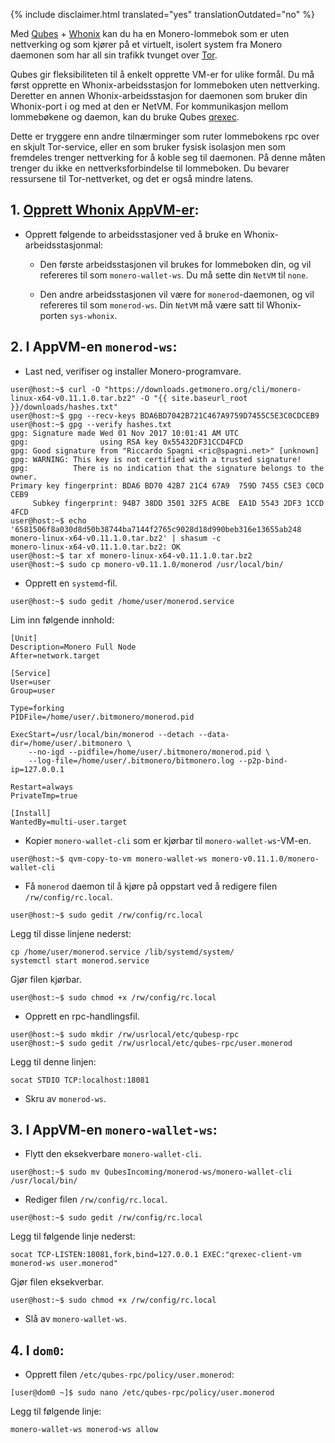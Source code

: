 {% include disclaimer.html translated="yes" translationOutdated="no" %}

Med [Qubes](https://qubes-os.org) + [Whonix](https://whonix.org) kan du ha en Monero-lommebok som er uten nettverking og som kjører på et virtuelt, isolert system fra Monero daemonen som har all sin trafikk tvunget over [Tor](https://torproject.org).

Qubes gir fleksibiliteten til å enkelt opprette VM-er for ulike formål. Du må først opprette en Whonix-arbeidsstasjon for lommeboken uten nettverking. Deretter en annen Whonix-arbeidsstasjon for daemonen som bruker din Whonix-port i og med at den er NetVM. For kommunikasjon mellom lommebøkene og daemon, kan du bruke Qubes [qrexec](https://www.qubes-os.org/doc/qrexec3/).

Dette er tryggere enn andre tilnærminger som ruter lommebokens rpc over en skjult Tor-service, eller en som bruker fysisk isolasjon men som fremdeles trenger nettverking for å koble seg til daemonen. På denne måten trenger du ikke en nettverksforbindelse til lommeboken. Du bevarer ressursene til Tor-nettverket, og det er også mindre latens.


## 1. [Opprett Whonix AppVM-er](https://www.whonix.org/wiki/Qubes/Install):

+ Opprett følgende to arbeidsstasjoner ved å bruke en Whonix-arbeidsstasjonmal:

  - Den første arbeidsstasjonen vil brukes for lommeboken din, og vil refereres til som `monero-wallet-ws`. Du må sette din `NetVM` til `none`.

  - Den andre arbeidsstasjonen vil være for `monerod`-daemonen, og vil refereres til som `monerod-ws`. Din `NetVM` må være satt til Whonix-porten `sys-whonix`.

## 2. I AppVM-en `monerod-ws`:

+ Last ned, verifiser og installer Monero-programvare.

```
user@host:~$ curl -O "https://downloads.getmonero.org/cli/monero-linux-x64-v0.11.1.0.tar.bz2" -O "{{ site.baseurl_root }}/downloads/hashes.txt"
user@host:~$ gpg --recv-keys BDA6BD7042B721C467A9759D7455C5E3C0CDCEB9
user@host:~$ gpg --verify hashes.txt
gpg: Signature made Wed 01 Nov 2017 10:01:41 AM UTC
gpg:                using RSA key 0x55432DF31CCD4FCD
gpg: Good signature from "Riccardo Spagni <ric@spagni.net>" [unknown]
gpg: WARNING: This key is not certified with a trusted signature!
gpg:          There is no indication that the signature belongs to the owner.
Primary key fingerprint: BDA6 BD70 42B7 21C4 67A9  759D 7455 C5E3 C0CD CEB9
     Subkey fingerprint: 94B7 38DD 3501 32F5 ACBE  EA1D 5543 2DF3 1CCD 4FCD
user@host:~$ echo '6581506f8a030d8d50b38744ba7144f2765c9028d18d990beb316e13655ab248  monero-linux-x64-v0.11.1.0.tar.bz2' | shasum -c
monero-linux-x64-v0.11.1.0.tar.bz2: OK
user@host:~$ tar xf monero-linux-x64-v0.11.1.0.tar.bz2
user@host:~$ sudo cp monero-v0.11.1.0/monerod /usr/local/bin/
```
+ Opprett en `systemd`-fil.

```
user@host:~$ sudo gedit /home/user/monerod.service
```

Lim inn følgende innhold:

```
[Unit]
Description=Monero Full Node
After=network.target

[Service]
User=user
Group=user

Type=forking
PIDFile=/home/user/.bitmonero/monerod.pid

ExecStart=/usr/local/bin/monerod --detach --data-dir=/home/user/.bitmonero \
    --no-igd --pidfile=/home/user/.bitmonero/monerod.pid \
    --log-file=/home/user/.bitmonero/bitmonero.log --p2p-bind-ip=127.0.0.1

Restart=always
PrivateTmp=true

[Install]
WantedBy=multi-user.target
```

+ Kopier `monero-wallet-cli` som er kjørbar til `monero-wallet-ws`-VM-en.

```
user@host:~$ qvm-copy-to-vm monero-wallet-ws monero-v0.11.1.0/monero-wallet-cli
```

+ Få `monerod` daemon til å kjøre på oppstart ved å redigere filen `/rw/config/rc.local`.

```
user@host:~$ sudo gedit /rw/config/rc.local
```

Legg til disse linjene nederst:

```
cp /home/user/monerod.service /lib/systemd/system/
systemctl start monerod.service
```

Gjør filen kjørbar.

```
user@host:~$ sudo chmod +x /rw/config/rc.local
```

+ Opprett en rpc-handlingsfil.

```
user@host:~$ sudo mkdir /rw/usrlocal/etc/qubesp-rpc
user@host:~$ sudo gedit /rw/usrlocal/etc/qubes-rpc/user.monerod
```

Legg til denne linjen:

```
socat STDIO TCP:localhost:18081
```

+ Skru av `monerod-ws`.

## 3. I AppVM-en `monero-wallet-ws`:

+ Flytt den eksekverbare `monero-wallet-cli`.

```
user@host:~$ sudo mv QubesIncoming/monerod-ws/monero-wallet-cli /usr/local/bin/
```

+ Rediger filen `/rw/config/rc.local`.

```
user@host:~$ sudo gedit /rw/config/rc.local
```

Legg til følgende linje nederst:

```
socat TCP-LISTEN:18081,fork,bind=127.0.0.1 EXEC:"qrexec-client-vm monerod-ws user.monerod"
```

Gjør filen eksekverbar.

```
user@host:~$ sudo chmod +x /rw/config/rc.local
```

+ Slå av `monero-wallet-ws`.

## 4. I `dom0`:

+ Opprett filen `/etc/qubes-rpc/policy/user.monerod`:

```
[user@dom0 ~]$ sudo nano /etc/qubes-rpc/policy/user.monerod
```

Legg til følgende linje:

```
monero-wallet-ws monerod-ws allow
```
